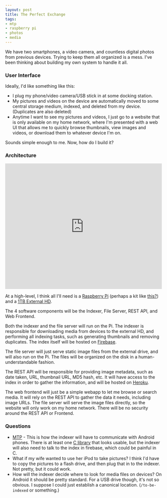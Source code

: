 ```yaml
---
layout: post
title: The Perfect Exchange
tags:
- mtp
- raspberry pi
- photos
- media
---
```


We have two smartphones, a video camera, and countless digital photos from previous devices. Trying to keep them all organized is a mess. I've been thinking about building my own system to handle it all. 

<!--more-->

### User Interface

Ideally, I'd like something like this:

* I plug my phone/video camera/USB stick in at some docking station.
* My pictures and videos on the device are automatically moved to some central storage medium, indexed, and deleted from my device. (Duplicates are also deleted)
* Anytime I want to see my pictures and videos, I just go to a website that is only available on my home network, where I'm presented with a web UI that allows me to quickly browse thumbnails, view images and videos, or download them to whatever device I'm on.

Sounds simple enough to me. Now, how do I build it?

### Architecture

<iframe frameborder="0" style="width:100%;height:403px" src="https://www.draw.io/?chrome=0&amp;gapi=0#DAtlas.html"></iframe>

At a high-level, I think all I'll need is a [Raspberry Pi][3] (perhaps a kit like [this?][5]) and a [1TB External HD][4]. 

The 4 software components will be the Indexer, File Server, REST API, and Web Frontend. 

Both the indexer and the file server will run on the Pi. The indexer is responsible for downloading media from devices to the external HD, and performing all indexing tasks, such as generating thumbnails and removing duplicates. The index itself will be hosted on [Firebase][6].

The file server will just serve static image files from the external drive, and will also run on the Pi. The files will be organized on the disk in a human-understandable fashion.

The REST API will be responsible for providing image metadata, such as date taken, URL, thumbnail URL, MD5 hash, etc. It will have access to the index in order to gather the information, and will be hosted on [Heroku][9].

The web frontend will just be a simple webapp to let me browse or search media. It will rely on the REST API to gather the data it needs, including image URLs. The file server will serve the image files directly, so the website will only work on my home network. There will be no security around the REST API or Frontend. 

### Questions

* [MTP][1] - This is how the indexer will have to communicate with Android phones. There is at least one [C library][2] that looks usable, but the indexer will also need to talk to the index in firebase, which could be painful in C. 
* What if my wife wanted to use her iPod to take pictures? I think I'd have to copy the pictures to a flash drive, and then plug that in to the indexer. Not pretty, but it could work. 
* How will the indexer decide where to look for media files on devices? On Android it should be pretty standard. For a USB drive though, it's not so obvious. I suppose I could just establish a canonical location. (`/to-be-indexed` or something.)

[1]: https://en.wikipedia.org/wiki/Media_Transfer_Protocol
[2]: http://libmtp.sourceforge.net/
[3]: https://www.raspberrypi.org/
[4]: http://www.amazon.com/Passport-Ultra-Portable-External-Drive/dp/B00E83X9P8/ref=sr_1_1?s=pc&ie=UTF8&qid=1435546761&sr=1-1&keywords=1tb+external+hard+drive&pebp=1435546794068&perid=09HNFGVYDR414B55APWF
[5]: http://www.amazon.com/Raspberry-Model-Starter-Case--Power-Supply/dp/B00TFV5QTA/ref=sr_1_8?s=pc&ie=UTF8&qid=1435546771&sr=1-8&keywords=raspberry+pi+2&pebp=1435546880173&perid=059SK3S7APTMNQ6YSJRA
[6]: https://www.firebase.com/
[7]: http://redis.io/
[8]: http://rethinkdb.com/
[9]: https://www.heroku.com/
